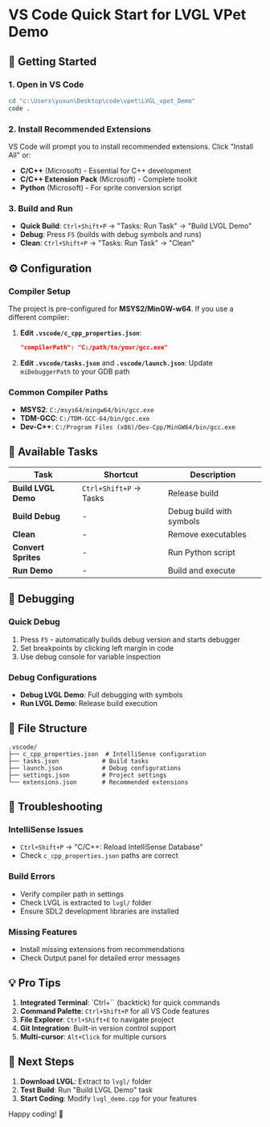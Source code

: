 # VS Code Quick Start for LVGL VPet Demo

## 🚀 **Getting Started**

### **1. Open in VS Code**
```bash
cd "c:\Users\yuxun\Desktop\code\vpet\LVGL_vpet_Demo"
code .
```

### **2. Install Recommended Extensions**
VS Code will prompt you to install recommended extensions. Click "Install All" or:
- **C/C++** (Microsoft) - Essential for C++ development
- **C/C++ Extension Pack** (Microsoft) - Complete toolkit
- **Python** (Microsoft) - For sprite conversion script

### **3. Build and Run**
- **Quick Build**: `Ctrl+Shift+P` → "Tasks: Run Task" → "Build LVGL Demo"
- **Debug**: Press `F5` (builds with debug symbols and runs)
- **Clean**: `Ctrl+Shift+P` → "Tasks: Run Task" → "Clean"

## ⚙️ **Configuration**

### **Compiler Setup**
The project is pre-configured for **MSYS2/MinGW-w64**. If you use a different compiler:

1. **Edit `.vscode/c_cpp_properties.json`**:
   ```json
   "compilerPath": "C:/path/to/your/gcc.exe"
   ```

2. **Edit `.vscode/tasks.json`** and **`.vscode/launch.json`**:
   Update `miDebuggerPath` to your GDB path

### **Common Compiler Paths**
- **MSYS2**: `C:/msys64/mingw64/bin/gcc.exe`
- **TDM-GCC**: `C:/TDM-GCC-64/bin/gcc.exe`
- **Dev-C++**: `C:/Program Files (x86)/Dev-Cpp/MinGW64/bin/gcc.exe`

## 🔨 **Available Tasks**

| Task | Shortcut | Description |
|------|----------|-------------|
| **Build LVGL Demo** | `Ctrl+Shift+P` → Tasks | Release build |
| **Build Debug** | - | Debug build with symbols |
| **Clean** | - | Remove executables |
| **Convert Sprites** | - | Run Python script |
| **Run Demo** | - | Build and execute |

## 🐛 **Debugging**

### **Quick Debug**
1. Press `F5` - automatically builds debug version and starts debugger
2. Set breakpoints by clicking left margin in code
3. Use debug console for variable inspection

### **Debug Configurations**
- **Debug LVGL Demo**: Full debugging with symbols
- **Run LVGL Demo**: Release build execution

## 📁 **File Structure**
```
.vscode/
├── c_cpp_properties.json  # IntelliSense configuration
├── tasks.json            # Build tasks
├── launch.json           # Debug configurations
├── settings.json         # Project settings
└── extensions.json       # Recommended extensions
```

## 🔧 **Troubleshooting**

### **IntelliSense Issues**
- `Ctrl+Shift+P` → "C/C++: Reload IntelliSense Database"
- Check `c_cpp_properties.json` paths are correct

### **Build Errors**
- Verify compiler path in settings
- Check LVGL is extracted to `lvgl/` folder
- Ensure SDL2 development libraries are installed

### **Missing Features**
- Install missing extensions from recommendations
- Check Output panel for detailed error messages

## 💡 **Pro Tips**

1. **Integrated Terminal**: `Ctrl+`` (backtick) for quick commands
2. **Command Palette**: `Ctrl+Shift+P` for all VS Code features
3. **File Explorer**: `Ctrl+Shift+E` to navigate project
4. **Git Integration**: Built-in version control support
5. **Multi-cursor**: `Alt+Click` for multiple cursors

## 🎯 **Next Steps**

1. **Download LVGL**: Extract to `lvgl/` folder
2. **Test Build**: Run "Build LVGL Demo" task
3. **Start Coding**: Modify `lvgl_demo.cpp` for your features

Happy coding! 🚀
